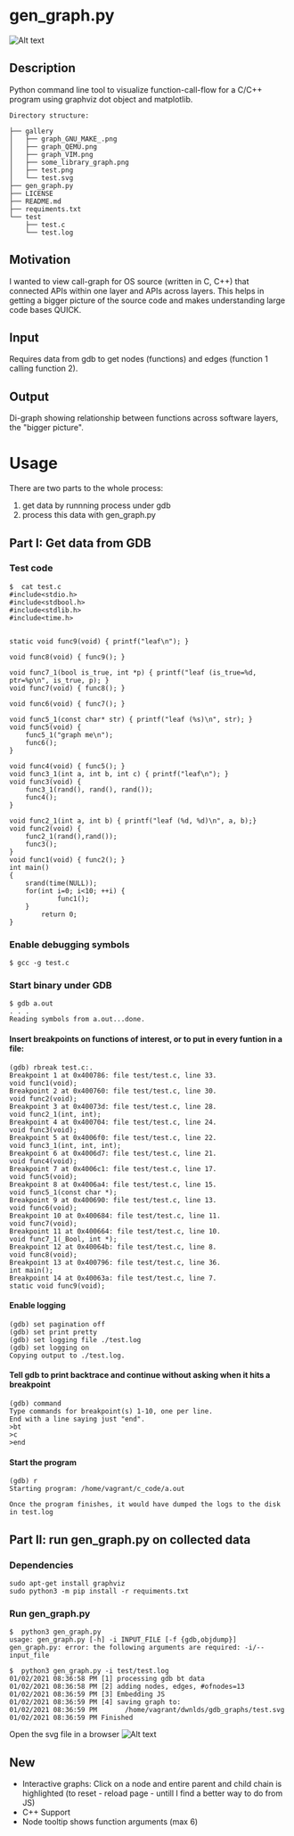 # gen_graph.py

![Alt text](gallery/some_library_graph.png?raw=true "")


## Description
Python command line tool to visualize function-call-flow for a C/C++ program using graphviz dot object and matplotlib.
    
    Directory structure:

    ├── gallery
    │   ├── graph_GNU_MAKE_.png
    │   ├── graph_QEMU.png
    │   ├── graph_VIM.png
    │   ├── some_library_graph.png
    │   ├── test.png
    │   └── test.svg
    ├── gen_graph.py
    ├── LICENSE
    ├── README.md
    ├── requiments.txt
    └── test
        ├── test.c
        └── test.log

## Motivation
I wanted to view call-graph for OS source (written in C, C++) that connected APIs within one layer and APIs across layers.
This helps in getting a bigger picture of the source code and makes understanding large code bases QUICK.

## Input
Requires data from gdb to get nodes (functions) and edges (function 1 calling function 2).

## Output
Di-graph showing relationship between functions across software layers, the "bigger picture".


# Usage 

There are two parts to the whole process:
1. get data by runnning process under gdb
2. process this data with gen_graph.py


## Part I: Get data from GDB

### Test code    

	$  cat test.c
	#include<stdio.h>
	#include<stdbool.h>
	#include<stdlib.h>
	#include<time.h>
	
	
	static void func9(void) { printf("leaf\n"); }

	void func8(void) { func9(); }
	
	void func7_1(bool is_true, int *p) { printf("leaf (is_true=%d, ptr=%p\n", is_true, p); }
	void func7(void) { func8(); }
	
	void func6(void) { func7(); }
	
	void func5_1(const char* str) { printf("leaf (%s)\n", str); }
	void func5(void) {
	    func5_1("graph me\n");
	    func6();
	}
	
	void func4(void) { func5(); }
	void func3_1(int a, int b, int c) { printf("leaf\n"); }
	void func3(void) {
	    func3_1(rand(), rand(), rand());
	    func4();
	}
	
	void func2_1(int a, int b) { printf("leaf (%d, %d)\n", a, b);}
	void func2(void) {
	    func2_1(rand(),rand());
	    func3();
	}
	void func1(void) { func2(); }
	int main()
	{
	    srand(time(NULL));
	    for(int i=0; i<10; ++i) {
	            func1();
	    }
	        return 0;
	}

### Enable debugging symbols    
    $ gcc -g test.c

### Start binary under GDB     
    $ gdb a.out
    . . .
    Reading symbols from a.out...done.

#### Insert breakpoints on functions of interest, or to put in every funtion in a file:    

	(gdb) rbreak test.c:.
	Breakpoint 1 at 0x400786: file test/test.c, line 33.
	void func1(void);
	Breakpoint 2 at 0x400760: file test/test.c, line 30.
	void func2(void);
	Breakpoint 3 at 0x40073d: file test/test.c, line 28.
	void func2_1(int, int);
	Breakpoint 4 at 0x400704: file test/test.c, line 24.
	void func3(void);
	Breakpoint 5 at 0x4006f0: file test/test.c, line 22.
	void func3_1(int, int, int);
	Breakpoint 6 at 0x4006d7: file test/test.c, line 21.
	void func4(void);
	Breakpoint 7 at 0x4006c1: file test/test.c, line 17.
	void func5(void);
	Breakpoint 8 at 0x4006a4: file test/test.c, line 15.
	void func5_1(const char *);
	Breakpoint 9 at 0x400690: file test/test.c, line 13.
	void func6(void);
	Breakpoint 10 at 0x400684: file test/test.c, line 11.
	void func7(void);
	Breakpoint 11 at 0x400664: file test/test.c, line 10.
	void func7_1(_Bool, int *);
	Breakpoint 12 at 0x40064b: file test/test.c, line 8.
	void func8(void);
	Breakpoint 13 at 0x400796: file test/test.c, line 36.
	int main();
	Breakpoint 14 at 0x40063a: file test/test.c, line 7.
	static void func9(void);

#### Enable logging
    (gdb) set pagination off
    (gdb) set print pretty
    (gdb) set logging file ./test.log
    (gdb) set logging on
    Copying output to ./test.log.

#### Tell gdb to print backtrace and continue without asking when it hits  a breakpoint    
    (gdb) command
    Type commands for breakpoint(s) 1-10, one per line.
    End with a line saying just "end".
    >bt
    >c
    >end


#### Start  the program    
    (gdb) r
    Starting program: /home/vagrant/c_code/a.out

    Once the program finishes, it would have dumped the logs to the disk in test.log    


## Part II: run gen_graph.py on collected data

### Dependencies    

    sudo apt-get install graphviz
    sudo python3 -m pip install -r requiments.txt


### Run gen_graph.py    
    $  python3 gen_graph.py
    usage: gen_graph.py [-h] -i INPUT_FILE [-f {gdb,objdump}]
    gen_graph.py: error: the following arguments are required: -i/--input_file

    $  python3 gen_graph.py -i test/test.log
	01/02/2021 08:36:58 PM [1] processing gdb bt data
	01/02/2021 08:36:58 PM [2] adding nodes, edges, #ofnodes=13
	01/02/2021 08:36:59 PM [3] Embedding JS
	01/02/2021 08:36:59 PM [4] saving graph to:
	01/02/2021 08:36:59 PM       /home/vagrant/dwnlds/gdb_graphs/test.svg
	01/02/2021 08:36:59 PM Finished
 

Open the svg file in a browser
![Alt text](gallery/test.png?raw=true "")


## New 
- Interactive graphs:
  Click on a node and entire parent and child chain is highlighted
  (to reset -  reload page - untill I find a better way to do from JS)
- C++ Support
- Node tooltip shows function arguments (max 6)
